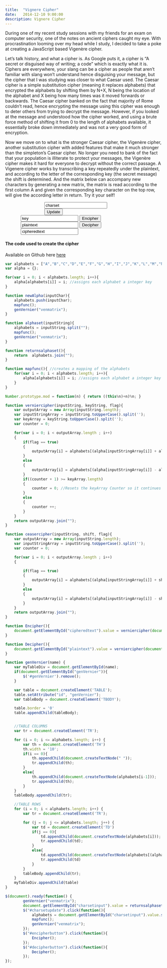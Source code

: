```yaml
---
title:  "Vignere Cipher"
date:   2014-12-10 9:00:00
description: Vignere Cipher
---
```

<script src="//ajax.googleapis.com/ajax/libs/jquery/2.1.1/jquery.min.js"></script>
During one of my recent study sessions with my friends for an exam on computer security, one of the notes on ancient ciphers caught my eye. With procrastination looming over my head while I study, I decided to take a poke at creating a JavaScript based Vigenère cipher.

Let’s talk history, and what a cipher is. As Google puts it, a cipher is “A secret or disguised way of writing; a code” which is exactly what it is. Ciphers are everywhere, your slang can be a cipher as people that aren’t familiar with slang won’t understand hence disguising your message, but the cipher that I was studying was closer to what Caesar used. The Caesar cipher is a simple substitution cipher (meaning it replaces alphabets) that encrypted the alphabets by shifting them by N+X, N being the location of the alphabet and X being how many times was it moved forwards or backwards. The Caesar cipher banked on the fact that majority of Rome couldn’t read, hence encrypting the message using this cipher was enough to deter others from trying to decrypt the message. However, if you looked at the message and understood how the cipher worked, and using a brute force method of shifting it from 0 to the length of alphabets available, it essentially broke down immediately and was not a very good form of encryption.

Now we move on to what is the stronger Caesar cipher, the Vigenère cipher, another substitution cipher with added features that make it much stronger than the simpleton’s Caesar cipher. No longer you need to bank of the fact that your population is illiterate to protect your messages, the Vigenère cipher makes it hard for everyone to decrypt without the correct passage. A Vigenere cipher works by transcribing a key repeatedly under the plaintext, and according to the letter of the corresponding key (the secret message) the shift is determined. And the matrix below can accompany new characters by generating a new matrix, the matrix is read according to the first column A and given the corresponding key character on the top row, will give the according letter in return. Try it your self!


<div id="charset" style="width: 50%; margin: 0 auto;"><input id="charsetinput" style="width: 80%;" type="text" value="charset"> <button id="charsetupdate">Update</button></div>
<div id="venmatrix" style="overflow-x:scroll"></div>
<div id="textencipher" style="width: 80%; margin: 0 auto;"><input id="key" type="text" value="key"> <button id="encipherbutton">Encipher</button> <input id="plaintext" type="text" value="plaintext"> <button id="decipherbutton">Decipher</button> <input id="cipheredtext" type="text" value="cipheredtext"></div>

#### The code used to create the cipher
Available on Github here [here](https://github.com/thebigbluebox/My-Project/blob/master/Algorithms/ciphers.js)

```javascript
var alphabets = ["A","B","C","D","E","F","G","H","I","J","K","L","M","N","O","P","Q","R","S","T","U","V","W","X","Y","Z"];
var alpha = {};

for(var i = 0; i < alphabets.length; i++){
	alpha[alphabets[i]] = i; //assigns each alphabet a integer key
}

function newAlpha(inputChar){
	alphabets.push(inputChar);
	mapfunc();
	genVernier("venmatrix");
}

function alphaset(inputString){
	alphabets = inputString.split("");
	mapfunc();
	genVernier("venmatrix");
}

function returnsalphaset(){
	return 	alphabets.join("");
}

function mapfunc(){ //creates a mapping of the alphabets
	for(var i = 0; i < alphabets.length; i++){
		alpha[alphabets[i]] = i; //assigns each alphabet a integer key
	}
}

Number.prototype.mod = function(n) { return ((this%n)+n)%n; }

function verniercipher(inputString, keyString, flag){
	var outputArray = new Array(inputString.length);
	var inputStringArray = inputString.toUpperCase().split('');
	var keyArray = keyString.toUpperCase().split('');
	var counter = 0;

	for(var i = 0; i < outputArray.length ; i++)
	{
		if(flag == true)
		{
			outputArray[i] = alphabets[(alpha[inputStringArray[i]] + alpha[keyArray[counter]]).mod(alphabets.length-1)];		
		}
		else
		{
			outputArray[i] = alphabets[(alpha[inputStringArray[i]] - alpha[keyArray[counter]]).mod(alphabets.length-1)];		
		}
		if((counter + 1) >= keyArray.length)
		{
			counter = 0; //Resets the keyArray Counter so it continues from zero again
		}
		else
		{
			counter ++;
		}
	}
	return outputArray.join("");
}

function ceasercipher(inputString, shift, flag){
	var outputArray = new Array(inputString.length);
	var inputStringArray = inputString.toUpperCase().split('');
	var counter = 0;

	for(var i = 0; i < outputArray.length ; i++)
	{

		if(flag == true)
		{
			outputArray[i] = alphabets[(alpha[inputStringArray[i]] + shift).mod(alphabets.length-1)];		
		}
		else
		{
			outputArray[i] = alphabets[(alpha[inputStringArray[i]] - shift).mod(alphabets.length-1)];		
		}
	}
	return outputArray.join("");
}

function Encipher(){
	document.getElementById("cipheredtext").value = verniercipher(document.getElementById("plaintext").value , document.getElementById("key").value, true);
}

function Decipher(){
	document.getElementById("plaintext").value = verniercipher(document.getElementById("cipheredtext").value , document.getElementById("key").value, false);
}

function genVernier(name) {
    var myTableDiv = document.getElementById(name);
    if(document.getElementById("genVernier")){
    	$('#genVernier').remove();
    }

    var table = document.createElement('TABLE');
    table.setAttribute("id", "genVernier");
    var tableBody = document.createElement('TBODY');

    table.border = '0'
    table.appendChild(tableBody);


    //TABLE COLUMNS
    var tr = document.createElement('TR');

    for (i = 0; i <= alphabets.length; i++) {
        var th = document.createElement('TH')
        th.width = '10';
        if(i == 0){
        	th.appendChild(document.createTextNode(" "));
        	tr.appendChild(th);
        }
        else{
	        th.appendChild(document.createTextNode(alphabets[i-1]));
	        tr.appendChild(th);
        }
    }
    tableBody.appendChild(tr);

    //TABLE ROWS
    for (i = 0; i < alphabets.length; i++) {
        var tr = document.createElement('TR');

        for (j = 0; j <= alphabets.length; j++) {
            var td = document.createElement('TD')
            if(j == 0){
        		td.appendChild(document.createTextNode(alphabets[i]));
        		tr.appendChild(td);
	        }
	        else{
            	td.appendChild(document.createTextNode(alphabets[(alpha[alphabets[i]] + alpha[alphabets[j-1]]).mod(alphabets.length)]));
            	tr.appendChild(td)
            }
        }
        tableBody.appendChild(tr);
    }  
    myTableDiv.appendChild(table)
}

$(document).ready(function() {
    	genVernier("venmatrix");
    	document.getElementById("charsetinput").value = returnsalphaset();
    	$("#charsetupdate").click(function(){
			alphabets = document.getElementById("charsetinput").value.split("");
			mapfunc();
			genVernier("venmatrix");
		});
		$("#encipherbutton").click(function(){
			Encipher();
		});
		$("#decipherbutton").click(function(){
			Decipher();
		});
});
```

<script type="text/javascript">
var alphabets = ["A","B","C","D","E","F","G","H","I","J","K","L","M","N","O","P","Q","R","S","T","U","V","W","X","Y","Z"];
var alpha = {};

for(var i = 0; i < alphabets.length; i++){
	alpha[alphabets[i]] = i; //assigns each alphabet a integer key
}

function newAlpha(inputChar){
	alphabets.push(inputChar);
	mapfunc();
	genVernier("venmatrix");
}

function alphaset(inputString){
	alphabets = inputString.split("");
	mapfunc();
	genVernier("venmatrix");
}

function returnsalphaset(){
	return 	alphabets.join("");
}

function mapfunc(){ //creates a mapping of the alphabets
	for(var i = 0; i < alphabets.length; i++){
		alpha[alphabets[i]] = i; //assigns each alphabet a integer key
	}
}

Number.prototype.mod = function(n) { return ((this%n)+n)%n; }

function verniercipher(inputString, keyString, flag){
	var outputArray = new Array(inputString.length);
	var inputStringArray = inputString.toUpperCase().split('');
	var keyArray = keyString.toUpperCase().split('');
	var counter = 0;

	for(var i = 0; i < outputArray.length ; i++)
	{
		if(flag == true)
		{
			outputArray[i] = alphabets[(alpha[inputStringArray[i]] + alpha[keyArray[counter]]).mod(alphabets.length-1)];		
		}
		else
		{
			outputArray[i] = alphabets[(alpha[inputStringArray[i]] - alpha[keyArray[counter]]).mod(alphabets.length-1)];		
		}
		if((counter + 1) >= keyArray.length)
		{
			counter = 0; //Resets the keyArray Counter so it continues from zero again
		}
		else
		{
			counter ++;
		}
	}
	return outputArray.join("");
}

function ceasercipher(inputString, shift, flag){
	var outputArray = new Array(inputString.length);
	var inputStringArray = inputString.toUpperCase().split('');
	var counter = 0;

	for(var i = 0; i < outputArray.length ; i++)
	{

		if(flag == true)
		{
			outputArray[i] = alphabets[(alpha[inputStringArray[i]] + shift).mod(alphabets.length-1)];		
		}
		else
		{
			outputArray[i] = alphabets[(alpha[inputStringArray[i]] - shift).mod(alphabets.length-1)];		
		}
	}
	return outputArray.join("");
}

function Encipher(){
	document.getElementById("cipheredtext").value = verniercipher(document.getElementById("plaintext").value , document.getElementById("key").value, true);
}

function Decipher(){
	document.getElementById("plaintext").value = verniercipher(document.getElementById("cipheredtext").value , document.getElementById("key").value, false);
}

function genVernier(name) {
    var myTableDiv = document.getElementById(name);
    if(document.getElementById("genVernier")){
    	$('#genVernier').remove();
    }

    var table = document.createElement('TABLE');
    table.setAttribute("id", "genVernier");
    var tableBody = document.createElement('TBODY');

    table.border = '0'
    table.appendChild(tableBody);


    //TABLE COLUMNS
    var tr = document.createElement('TR');

    for (i = 0; i <= alphabets.length; i++) {
        var th = document.createElement('TH')
        th.width = '10';
        if(i == 0){
        	th.appendChild(document.createTextNode(" "));
        	tr.appendChild(th);
        }
        else{
	        th.appendChild(document.createTextNode(alphabets[i-1]));
	        tr.appendChild(th);
        }
    }
    tableBody.appendChild(tr);

    //TABLE ROWS
    for (i = 0; i < alphabets.length; i++) {
        var tr = document.createElement('TR');

        for (j = 0; j <= alphabets.length; j++) {
            var td = document.createElement('TD')
            if(j == 0){
        		td.appendChild(document.createTextNode(alphabets[i]));
        		tr.appendChild(td);
	        }
	        else{
            	td.appendChild(document.createTextNode(alphabets[(alpha[alphabets[i]] + alpha[alphabets[j-1]]).mod(alphabets.length)]));
            	tr.appendChild(td)
            }
        }
        tableBody.appendChild(tr);
    }  
    myTableDiv.appendChild(table)
}

$(document).ready(function() {
    	genVernier("venmatrix");
    	document.getElementById("charsetinput").value = returnsalphaset();
    	$("#charsetupdate").click(function(){
			alphabets = document.getElementById("charsetinput").value.split("");
			mapfunc();
			genVernier("venmatrix");
		});
		$("#encipherbutton").click(function(){
			Encipher();
		});
		$("#decipherbutton").click(function(){
			Decipher();
		});
});
</script>
